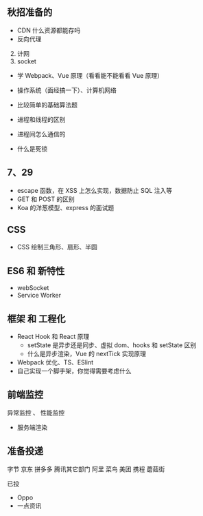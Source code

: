 ## 秋招准备的

- CDN 什么资源都能存吗
- 反向代理

2. 计网
3. socket

- 学 Webpack、Vue 原理（看看能不能看看 Vue 原理）
- 操作系统（面经搞一下）、计算机网络
- 比较简单的基础算法题

- 进程和线程的区别
- 进程间怎么通信的
- 什么是死锁

## 7、29

- escape 函数，在 XSS 上怎么实现，数据防止 SQL 注入等
- GET 和 POST 的区别
- Koa 的洋葱模型、express 的面试题

## CSS

- CSS 绘制三角形、扇形、半圆

## ES6 和 新特性

- webSocket
- Service Worker

## 框架 和 工程化

- React Hook 和 React 原理
  - setState 是异步还是同步、虚拟 dom、hooks 和 setState 区别
  - 什么是异步渲染，Vue 的 nextTick 实现原理
- Webpack 优化、TS、ESlint
- 自己实现一个脚手架，你觉得需要考虑什么

## 前端监控

异常监控 、 性能监控

- 服务端渲染

## 准备投递

字节
京东
拼多多
腾讯其它部门
阿里 菜鸟
美团
携程
蘑菇街

已投

- Oppo
- 一点资讯
